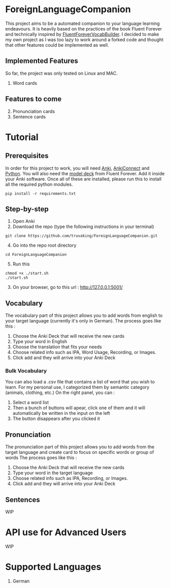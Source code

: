 # ForeignLanguageCompanion

This project aims to be a automated companion to your language learning endeavours. It is heavily based on the practices of the book Fluent Forever and technically inspired by
[FluentForeverVocabBuilder](https://github.com/cofinley/FluentForeverVocabBuilder). I decided to make my own project as I was too lazy to work around a forked code and
thought that other features could be implemented as well.

## Implemented Features

So far, the project was only tested on Linux and MAC. 

1. Word cards

## Features to come
2. Pronunciation cards
3. Sentence cards

# Tutorial

## Prerequisites

In order for this project to work, you will need [Anki](https://apps.ankiweb.net/), [AnkiConnect](https://ankiweb.net/shared/info/2055492159)
and [Python](https://docs.conda.io/en/latest/miniconda.html). You will also need the
[model deck](http://fluent-forever.com/downloads/Model-Deck-May-2014.apkg.zip) from Fluent Forever. Add it inside your Anki software.
Once all of these are installed, please run this to install all the required python modules.


```shell
pip install -r requirements.txt
```

## Step-by-step
1. Open Anki
2. Download the repo (type the following instructions in your terminal)
```
git clone https://github.com/truvaking/ForeignLanguageCompanion.git
```
4. Go into the repo root directory
```
cd ForeignLanguageCompanion
```
5. Run this
```shell
chmod +x ./start.sh
./start.sh
```
3. On your browser, go to this url : http://127.0.0.1:5001/

## Vocabulary

The vocabulary part of this project allows you to add words from english to your target language (currently it's only in German).
The process goes like this :
1. Choose the Anki Deck that will receive the new cards
1. Type your word in English
2. Choose the translation that fits your needs
3. Choose related info such as IPA, Word Usage, Recording, or Images.
4. Click add and they will arrive into your Anki Deck

### Bulk Vocabulary

You can also load a .csv file that contains a list of word that you wish to learn. For my personal use, I categorized them by semantic category (animals, clothing, etc.)
On the right panel, you can :
1. Select a word list
2. Then a bunch of buttons will apear, click one of them and it will automatically be written in the input on the left
3. The button disappears after you clicked it

## Pronunciation
The pronunciation part of this project allows you to add words from the target language and create card to focus on specific words or group of words
The process goes like this :
1. Choose the Anki Deck that will receive the new cards
1. Type your word in the target language
3. Choose related info such as IPA, Recording, or Images.
4. Click add and they will arrive into your Anki Deck

## Sentences
WIP

# API use for Advanced Users

WIP

# Supported Languages

1. German